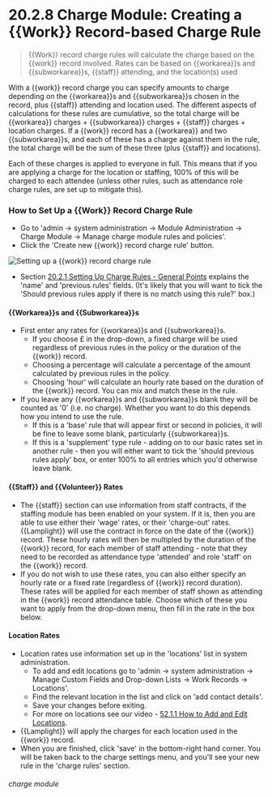 # 20.2.8 Charge Module: Creating a {{Work}} Record-based Charge Rule

> {{Work}} record charge rules will calculate the charge based on the {{work}} record involved. Rates can be based on {{workarea}}s and {{subworkarea}}s, {{staff}} attending, and the location(s) used



With a {{work}} record charge you can specify amounts to charge depending on the {{workarea}}s and {{subworkarea}}s chosen in the record, plus {{staff}} attending and location used. The different aspects of calculations for these rules are cumulative,  so the total charge will be {{workarea}} charges + {{subworkarea}} charges + {{staff}} charges + location charges. If a {{work}} record has a {{workarea}} and two {{subworkarea}}s, and each of these has a charge against them in the rule, the total charge will be the sum of these three (plus {{staff}} and locations). 

Each of these charges is applied to everyone in full. This means that if you are applying a charge for the location or staffing, 100% of this will be charged to each attendee (unless other rules, such as attendance role charge rules, are set up to mitigate this).

### How to Set Up a {{Work}} Record Charge Rule

- Go to 'admin -> system administration -> Module Administration -> Charge Module -> Manage charge module rules and policies'.
- Click the 'Create new {{work}} record charge rule' button. 

![Setting up a {{work}} record charge rule](20.2.8a.png)

- Section [20.2.1  Setting Up Charge Rules - General Points](/help/index/p/20.2.1) explains the 'name' and 'previous rules' fields. (It's likely that you will want to tick the 'Should previous rules apply if there is no match using this rule?' box.) 


#### {{Workarea}}s and {{Subworkarea}}s
- First enter any rates for {{workarea}}s and {{subworkarea}}s. 
   - If you choose £ in the drop-down, a fixed charge will be used regardless of previous rules in the policy or the duration of the {{work}} record. 
   - Choosing a percentage will calculate a percentage of the amount calculated by previous rules in the policy. 
   - Choosing 'hour' will calculate an hourly rate based on the duration of the {{work}} record. You can mix and match these in the rule. 
- If you leave any {{workarea}}s and {{subworkarea}}s blank they will be counted as '0' (i.e. no charge). Whether you want to do this depends how you intend to use the rule. 
   - If this is a 'base' rule that will appear first or second in policies, it will be fine to leave some blank, particularly {{subworkarea}}s. 
   - If this is a 'supplement' type rule - adding on to our basic rates set in another rule - then you will either want to tick the 'should previous rules apply' box, or enter 100% to all entries which you'd otherwise leave blank. 

#### {{Staff}} and {{Volunteer}} Rates
- The {{staff}} section can use information from staff contracts, if the staffing module has been enabled on your system. If it is, then you are able to use either their 'wage' rates, or their 'charge-out' rates. {{Lamplight}} will use the contract in force on the date of the {{work}} record. These hourly rates will then be multipled by the duration of the {{work}} record, for each member of staff attending - note that they need to be recorded as attendance type 'attended' and role 'staff' on the {{work}} record. 
- If you do not wish to use these rates, you can also either specify an hourly rate or a fixed rate (regardless of {{work}} record duration). These rates will be applied for each member of staff shown as attending in the {{work}} record attendance table. Choose which of these you want to apply from the drop-down menu, then fill in the rate in the box below.

#### Location Rates
- Location rates use information set up in the 'locations' list in system administration. 
   - To add and edit locations go to 'admin -> system administration -> Manage Custom Fields and Drop-down Lists -> Work Records -> Locations'. 
   - Find the relevant location in the list and click on 'add contact details'. 
   - Save your changes before exiting.   
   - For more on locations see our video - [52.1.1 How to Add and Edit Locations](/help/index/p/52.1.1).
- {{Lamplight}} will apply the charges for each location used in the {{work}} record. 
- When you are finished, click 'save' in the bottom-right hand corner. You will be taken back to the charge settings menu, and you'll see your new rule in the 'charge rules' section. 


###### charge module

